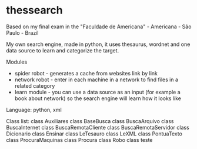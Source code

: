 thessearch
==========

Based on my final exam in the "Faculdade de Americana" - Americana - São Paulo - Brazil

My own search engine, made in python, it uses thesaurus, wordnet and one data source to learn and categorize the target.

Modules
 - spider robot - generates a cache from websites link by link 
 - network robot -  enter in each machine in a network to find files in a related category
 - learn module - you can use a data source as an input (for example a book about network) so the search engine will learn how it looks like

Language: python, xml 


Class list:
  class Auxiliares
  class BaseBusca
  class BuscaArquivo
  class BuscaInternet
  class BuscaRemotaCliente
  class BuscaRemotaServidor
  class Dicionario
  class Ensinar
  class LeTesauro
  class LeXML
  class PontuaTexto
  class ProcuraMaquinas
  class Procura
  class Robo
  class teste

